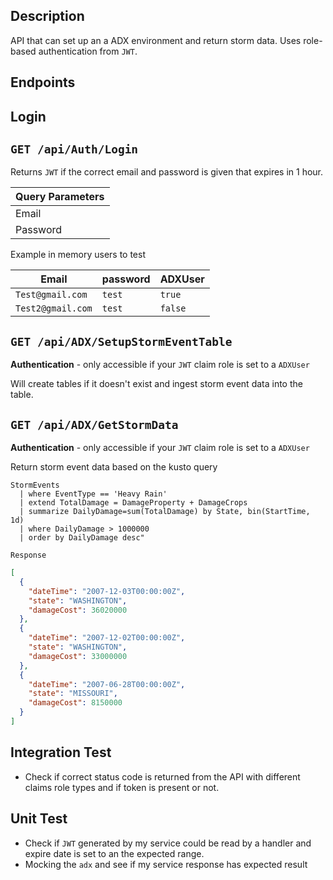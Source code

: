 ## Description
API that can set up an a ADX environment and return storm data. Uses role-based authentication from `JWT`.

## Endpoints

## Login
## `GET /api/Auth/Login`

Returns `JWT` if the correct email and password is given that expires in 1 hour. 


| Query Parameters|
| ----------------| 
| Email           |
| Password        |

Example in memory users to test

| Email             | password  | ADXUser  |
|-------------------|-----------|-----------|
| `Test@gmail.com`  | `test`    |   `true`  |
| `Test2@gmail.com`  | `test`   |  `false`  |


## `GET /api/ADX/SetupStormEventTable`

**Authentication** - only accessible if your `JWT` claim role is set to a `ADXUser`

Will create tables if it doesn't exist and ingest storm event data into the table.

## `GET /api/ADX/GetStormData`

**Authentication** - only accessible if your `JWT` claim role is set to a `ADXUser`

Return storm event data based on the kusto query 

```kusto
StormEvents
  | where EventType == 'Heavy Rain'
  | extend TotalDamage = DamageProperty + DamageCrops
  | summarize DailyDamage=sum(TotalDamage) by State, bin(StartTime, 1d)
  | where DailyDamage > 1000000
  | order by DailyDamage desc"
```

`Response`
``` json
[
  {
    "dateTime": "2007-12-03T00:00:00Z",
    "state": "WASHINGTON",
    "damageCost": 36020000
  },
  {
    "dateTime": "2007-12-02T00:00:00Z",
    "state": "WASHINGTON",
    "damageCost": 33000000
  },
  {
    "dateTime": "2007-06-28T00:00:00Z",
    "state": "MISSOURI",
    "damageCost": 8150000
  }
]
```

## Integration Test
- Check if correct status code is returned from the API with different claims role types and if token is present or not.

## Unit Test
- Check if `JWT` generated by my service could be read by a handler and expire date is set to an the expected range.
- Mocking the `adx` and see if my service response has expected result
